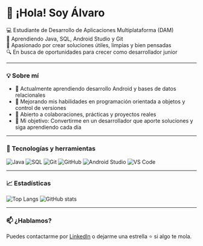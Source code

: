 # 👋 ¡Hola! Soy Álvaro

💻 Estudiante de Desarrollo de Aplicaciones Multiplataforma (DAM)  
🚀 Aprendiendo Java, SQL, Android Studio y Git  
📱 Apasionado por crear soluciones útiles, limpias y bien pensadas  
🔍 En busca de oportunidades para crecer como desarrollador junior

---

### 💡 Sobre mí

- 🔭 Actualmente aprendiendo desarrollo Android y bases de datos relacionales
- 🌱 Mejorando mis habilidades en programación orientada a objetos y control de versiones
- 🤝 Abierto a colaboraciones, prácticas y proyectos reales
- 🎯 Mi objetivo: Convertirme en un desarrollador que aporte soluciones y siga aprendiendo cada día

---

### 🧰 Tecnologías y herramientas

![Java](https://img.shields.io/badge/Java-ED8B00?style=for-the-badge&logo=java&logoColor=white)
![SQL](https://img.shields.io/badge/SQL-003B57?style=for-the-badge&logo=mysql&logoColor=white)
![Git](https://img.shields.io/badge/Git-F05032?style=for-the-badge&logo=git&logoColor=white)
![GitHub](https://img.shields.io/badge/GitHub-121011?style=for-the-badge&logo=github&logoColor=white)
![Android Studio](https://img.shields.io/badge/Android%20Studio-3DDC84?style=for-the-badge&logo=android-studio&logoColor=white)
![VS Code](https://img.shields.io/badge/VS%20Code-007ACC?style=for-the-badge&logo=visual-studio-code&logoColor=white)

---

### 📈 Estadísticas

![Top Langs](https://github-readme-stats.vercel.app/api/top-langs/?username=alvaroalcaraz&layout=compact&theme=radical)
![GitHub stats](https://github-readme-stats.vercel.app/api?username=alvaroalcaraz&show_icons=true&theme=radical)

---

### 📫 ¿Hablamos?

Puedes contactarme por [LinkedIn](www.linkedin.com/in/álvaro-alcaraz-pérez-1b79a57b) o dejarme una estrella ⭐ si algo te mola.
